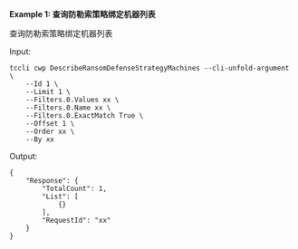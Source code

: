 **Example 1: 查询防勒索策略绑定机器列表**

查询防勒索策略绑定机器列表

Input: 

```
tccli cwp DescribeRansomDefenseStrategyMachines --cli-unfold-argument  \
    --Id 1 \
    --Limit 1 \
    --Filters.0.Values xx \
    --Filters.0.Name xx \
    --Filters.0.ExactMatch True \
    --Offset 1 \
    --Order xx \
    --By xx
```

Output: 
```
{
    "Response": {
        "TotalCount": 1,
        "List": [
            {}
        ],
        "RequestId": "xx"
    }
}
```

